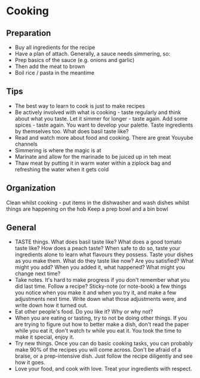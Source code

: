 # Cooking 
## Preparation
- Buy all ingredients for the recipe
- Have a plan of attach. Generally, a sauce needs simmering, so: 
- Prep basics of the sauce (e.g. onions and garlic)
- Then add the meat to brown 
- Boil rice / pasta in the meantime 


## Tips
- The best way to learn to cook is just to make recipes
- Be actively involved with what is cooking - taste regularly and think about what you taste. Let it simmer for longer - taste again. Add some spices - taste again. You want to develop your palette. Taste ingredients by themselves too. What does basil taste like?
- Read and watch more about food and cooking. There are great Youyube channels
- Simmering is where the magic is at
- Marinate and allow for the marinade to be juiced up in teh meat 
- Thaw meat by putting it in warm water within a ziplock bag and refreshing the water when it gets cold 

## Organization 
Clean whilst cooking - put items in the dishwasher and wash dishes whilst things are happening on the hob 
Keep a prep bowl and a bin bowl 

## General
- TASTE things. What does basil taste like? What does a good tomato taste like? How does a peach taste? When safe to do so, taste your ingredients alone to learn what flavours they possess. Taste your dishes as you make them. What do they taste like now? Are you satisfied? What might you add? When you added it, what happened? What might you change next time?
- Take notes. It's hard to make progress if you don't remember what you did last time. Follow a recipe? Sticky-note (or note-book) a few things you notice when you make it and when you try it, and make a few adjustments next time. Write down what those adjustments were, and write down how it turned out.
- Eat other people's food. Do you like it? Why or why not?
- When you are eating or tasting, try to not be doing other things. If you are trying to figure out how to better make a dish, don't read the paper while you eat it, don't watch tv while you eat it. You took the time to make it special, enjoy it.
- Try new things. Once you can do basic cooking tasks, you can probably make 90% of the recipes you will come across. Don't be afraid of a braise, or a prep-intensive dish. Just follow the recipe diligently and see how it goes.
- Love your food, and cook with love. Treat your ingredients with respect.
